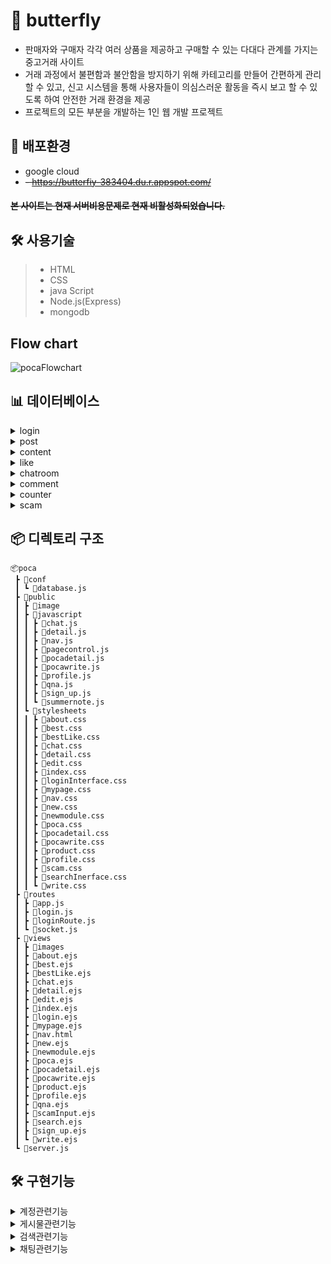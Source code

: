 # 🎁 butterfly
- 판매자와 구매자 각각 여러 상품을 제공하고 구매할 수 있는 다대다 관계를 가지는 중고거래 사이트
- 거래 과정에서 불편함과 불안함을 방지하기 위해 카테고리를 만들어 간편하게 관리 할 수 있고, 신고 시스템을 통해 사용자들이 의심스러운 활동을 즉시 보고 할 수 있도록 하여 안전한 거래 환경을 제공
- 프로젝트의 모든 부분을 개발하는 1인 웹 개발 프로젝트

## 🚀 배포환경  
* google cloud
* ~~- https://butterfiy-383404.du.r.appspot.com/~~
#### ~~본 사이트는 현재 서버비용문제로 현재 비활성화되었습니다.~~


## 🛠  사용기술
> - HTML 
> - CSS
> - java Script
> - Node.js(Express)
> - mongodb

## Flow chart

![pocaFlowchart](https://github.com/dellymnzzu/poca/assets/118268642/e2421a75-0083-4632-a64b-a12b8d1aa7e2)





## 📊 데이터베이스

<details><summary>login
</summary>

![loginE](https://github.com/dellymnzzu/poca/assets/118268642/bd56a996-27e0-4cc3-b82d-d713c9562b46)
![loginM](https://github.com/dellymnzzu/poca/assets/118268642/69787ba3-5c10-46b8-bd5e-17fa5be33f3e)

</details>

<details><summary>post
</summary>

![postE](https://github.com/dellymnzzu/poca/assets/118268642/c98d0d7f-0e2a-45bd-a0a3-174afa83ff8c)
![postM](https://github.com/dellymnzzu/poca/assets/118268642/e647fadb-821c-4be6-93f7-c4e87862c019)
</details>

<details><summary>content
</summary>

![contentE](https://github.com/dellymnzzu/poca/assets/118268642/5565b018-aabe-446a-8592-f47346fb81af)
![contentE](https://github.com/dellymnzzu/poca/assets/118268642/5da7d774-e015-4f78-8505-ff2fc1f1796b)

</details>

<details><summary>like
</summary>

![likeE](https://github.com/dellymnzzu/poca/assets/118268642/8858c949-10f4-410a-ab53-260c6b6429b2)
![likeM](https://github.com/dellymnzzu/poca/assets/118268642/8460c10c-28bd-4787-943f-35b379746b19)
</details>

<details><summary>chatroom
</summary>

![chatroomE](https://github.com/dellymnzzu/poca/assets/118268642/f78179a7-c44e-469a-93b1-488642fd93f3)
![chatroomM](https://github.com/dellymnzzu/poca/assets/118268642/878720e3-f457-4e3f-937d-dea7d870ad27)
</details>

<details><summary>comment
</summary>

![commentE](https://github.com/dellymnzzu/poca/assets/118268642/5dd9a722-6e75-43ac-a43e-25a2ed7104c8)
![commentM](https://github.com/dellymnzzu/poca/assets/118268642/252b08fe-674d-4e79-b060-4facb43c2195)
</details>

<details><summary>counter
</summary>

![counterE](https://github.com/dellymnzzu/poca/assets/118268642/c088383d-92c2-42da-992d-1c22c1b57eb5)
![counterM](https://github.com/dellymnzzu/poca/assets/118268642/d92c3c09-a9cf-4c00-817f-6672dc537de8)
</details>

<details><summary>scam
</summary>

![scamE](https://github.com/dellymnzzu/poca/assets/118268642/727e04d9-04b6-4b01-9804-7b1a60cb41e6)
![scamM](https://github.com/dellymnzzu/poca/assets/118268642/da955cc9-0706-4f49-b4b2-e9dd3f9d010c)
</details>

## 📦 디렉토리 구조
```
📦poca
 ┣ 📂conf
 ┃ ┗ 📜database.js
 ┣ 📂public
 ┃ ┣ 📂image
 ┃ ┣ 📂javascript
 ┃ ┃ ┣ 📜chat.js
 ┃ ┃ ┣ 📜detail.js
 ┃ ┃ ┣ 📜nav.js
 ┃ ┃ ┣ 📜pagecontrol.js
 ┃ ┃ ┣ 📜pocadetail.js
 ┃ ┃ ┣ 📜pocawrite.js
 ┃ ┃ ┣ 📜profile.js
 ┃ ┃ ┣ 📜qna.js
 ┃ ┃ ┣ 📜sign_up.js
 ┃ ┃ ┗ 📜summernote.js
 ┃ ┗ 📂stylesheets
 ┃ ┃ ┣ 📜about.css
 ┃ ┃ ┣ 📜best.css
 ┃ ┃ ┣ 📜bestLike.css
 ┃ ┃ ┣ 📜chat.css
 ┃ ┃ ┣ 📜detail.css
 ┃ ┃ ┣ 📜edit.css
 ┃ ┃ ┣ 📜index.css
 ┃ ┃ ┣ 📜loginInterface.css
 ┃ ┃ ┣ 📜mypage.css
 ┃ ┃ ┣ 📜nav.css
 ┃ ┃ ┣ 📜new.css
 ┃ ┃ ┣ 📜newmodule.css
 ┃ ┃ ┣ 📜poca.css
 ┃ ┃ ┣ 📜pocadetail.css
 ┃ ┃ ┣ 📜pocawrite.css
 ┃ ┃ ┣ 📜product.css
 ┃ ┃ ┣ 📜profile.css
 ┃ ┃ ┣ 📜scam.css
 ┃ ┃ ┣ 📜searchInerface.css
 ┃ ┃ ┗ 📜write.css
 ┣ 📂routes
 ┃ ┣ 📜app.js
 ┃ ┣ 📜login.js
 ┃ ┣ 📜loginRoute.js
 ┃ ┗ 📜socket.js
 ┣ 📂views
 ┃ ┣ 📂images
 ┃ ┣ 📜about.ejs
 ┃ ┣ 📜best.ejs
 ┃ ┣ 📜bestLike.ejs
 ┃ ┣ 📜chat.ejs
 ┃ ┣ 📜detail.ejs
 ┃ ┣ 📜edit.ejs
 ┃ ┣ 📜index.ejs
 ┃ ┣ 📜login.ejs
 ┃ ┣ 📜mypage.ejs
 ┃ ┣ 📜nav.html
 ┃ ┣ 📜new.ejs
 ┃ ┣ 📜newmodule.ejs
 ┃ ┣ 📜poca.ejs
 ┃ ┣ 📜pocadetail.ejs
 ┃ ┣ 📜pocawrite.ejs
 ┃ ┣ 📜product.ejs
 ┃ ┣ 📜profile.ejs
 ┃ ┣ 📜qna.ejs
 ┃ ┣ 📜scamInput.ejs
 ┃ ┣ 📜search.ejs
 ┃ ┣ 📜sign_up.ejs
 ┃ ┗ 📜write.ejs
 ┗ 📜server.js 

```
## 🛠 구현기능
<details><summary>계정관련기능 
</summary>

- 회원가입 </br>
-회원가입시 중복검사 및 정규표현식으로 유효성 검사</br>
![sign](https://github.com/dellymnzzu/poca/assets/118268642/3740af50-3bc8-4753-b3fa-c550f8343521)
![sign1](https://github.com/dellymnzzu/poca/assets/118268642/f8f6305d-1e75-4c79-b900-3e0c64c30294) </br>


- 로그인</br>
-passport를 이용한 로그인 구현

![login](https://github.com/dellymnzzu/poca/assets/118268642/bf98dc42-43d1-4d2b-a9b0-41769f6fed0e)
https://github.com/dellymnzzu/poca/blob/98c14c383ca324bef326630020bdb3f96c9202b5/routes/login.js#L10-L60

- 마이페이지</br>
-회원 정보 수정 / 탈퇴 버튼</br>
-나의 상품 목록 / 좋아요 누른 상품 목록 조회
![mypage](https://github.com/dellymnzzu/poca/assets/118268642/df87b1c3-9221-4f47-ac1b-493a78af1d4b)
![profile](https://github.com/dellymnzzu/poca/assets/118268642/44dcc933-7a82-4845-8949-a1fec5e62c49)
</details>


<details><summary>게시물관련기능 
</summary>

- 페이지네이션
![pagination](https://github.com/dellymnzzu/poca/assets/118268642/7a9141bb-b646-4e67-ace6-8d503e03bb24)
-페이지네이션 기능을 통해 웹페이지 초기 로딩 속도 개선 및 서버 자원 효율적 사용

- 게시글 작성/조회/수정/삭제 가능

![postDetailButton](https://github.com/dellymnzzu/poca/assets/118268642/a70c74de-6eaf-4dc4-b04d-d4ec40b02037)
-게시글 조회시 댓글, 게시글 수정,삭제 등 상호작용시 비동기처리 활용

https://github.com/dellymnzzu/poca/blob/98c14c383ca324bef326630020bdb3f96c9202b5/public/javascript/detail.js#L20-L45
- 게시글 삭제 시 해당 게시글 삭제 처리</br>
-본인 게시글이 아닐 경우, 수정/삭제 버튼 비활성화
![postDetail](https://github.com/dellymnzzu/poca/assets/118268642/5fb2dc19-14b6-4b61-a35f-54b0702b6227)
- 유저 당 각 게시글 별로 좋아요 등록/삭제 가능

![like](https://github.com/dellymnzzu/poca/assets/118268642/da45d567-37a3-420d-855f-49e03021ba27)

https://github.com/dellymnzzu/poca/blob/98c14c383ca324bef326630020bdb3f96c9202b5/routes/loginRoute.js#L299-L331
- 카테고리 별로 상품 조회 가능
 
![category](https://github.com/dellymnzzu/poca/assets/118268642/f3967efc-3728-495a-92b5-3a4fa3c7235a)
-최신순/베스트순 정렬
https://github.com/dellymnzzu/poca/blob/98c14c383ca324bef326630020bdb3f96c9202b5/conf/database.js#L16-L48
</details>

<details><summary>검색관련기능
</summary>

-  mongoDB Search Index 기능 사용
![search](https://github.com/dellymnzzu/poca/assets/118268642/b5d87d76-1874-4758-b585-fef9056cfc8a)
- post 컬렉션의 제목 필드에서만 조회하도록 지정 
https://github.com/dellymnzzu/poca/blob/98c14c383ca324bef326630020bdb3f96c9202b5/routes/app.js#L172-L192
- Apache Lucene(lucene.korean) 기반의 검색엔진 제공
</details>

<details><summary>채팅관련기능
</summary>

![chat](https://github.com/dellymnzzu/poca/assets/118268642/2eea2da6-ce3f-4a9b-880a-a2aa4eb5d81b)
-  socket.io를 이용하여 서버와 클라이언트 간에 양방향 통신을 구현하여 실시간 채팅 가능
https://github.com/dellymnzzu/poca/blob/98c14c383ca324bef326630020bdb3f96c9202b5/routes/socket.js#L14-L97
- 채팅방 생성시 생성시 비동기 처리 활용 
https://github.com/dellymnzzu/poca/blob/98c14c383ca324bef326630020bdb3f96c9202b5/public/javascript/chat.js#L6-L16
</details>










